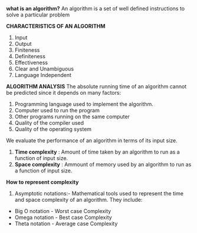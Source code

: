 **what is an algorithm?**
An algorithm is a set of well defined instructions to solve a particular problem

**CHARACTERISTICS OF AN ALGORITHM**

1. Input
2. Output
3. Finiteness
4. Definiteness
5. Effectiveness
6. Clear and Unambiguous
7. Language Independent

**ALGORITHM ANALYSIS**
The absolute running time of an algorithm cannot be predicted since it depends on many factors:

1. Programming language used to implement the algorithm.
2. Computer used to run the program
3. Other programs running on the same computer
4. Quality of the compiler used
5. Quality of the operating system

We evaluate the performance of an algorithm in terms of its input size.

1. **Time complexity** : Amount of time taken by an algorithm to run as a function of input size.
2. **Space complexity** : Ammount of memory used by an algorithm to run as a function of input size.

**How to represent complexity**

1. Asymptotic notations:- Mathematical tools used to represent the time and space complexity of an algorithm. They include:

- Big O notation - Worst case Complexity
- Omega notation - Best case Complexity
- Theta notation - Average case Complexity
